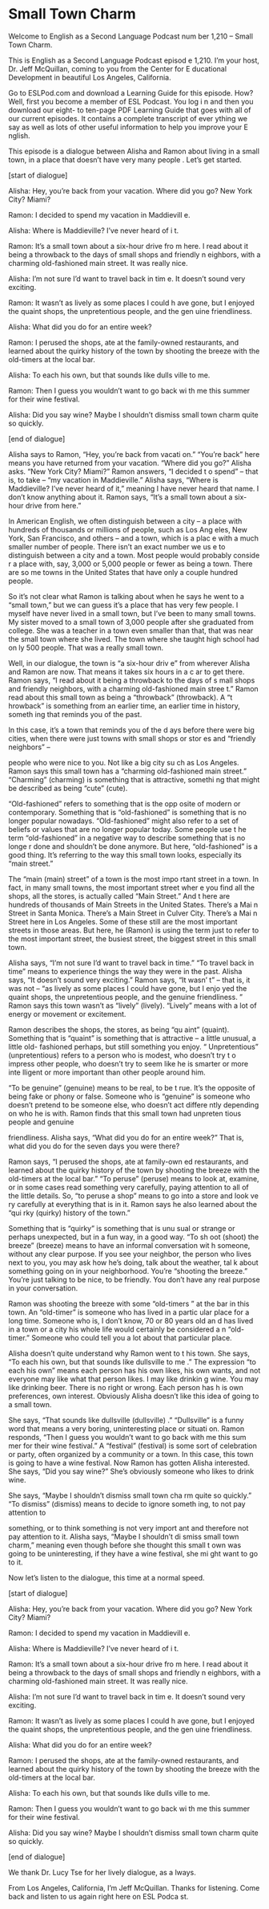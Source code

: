# Small Town Charm

Welcome to English as a Second Language Podcast num ber 1,210 – Small Town Charm.

This is English as a Second Language Podcast episod e 1,210. I’m your host, Dr. Jeff McQuillan, coming to you from the Center for E ducational Development in beautiful Los Angeles, California.

Go to ESLPod.com and download a Learning Guide for this episode. How? Well, first you become a member of ESL Podcast. You log i n and then you download our eight- to ten-page PDF Learning Guide that goes  with all of our current episodes. It contains a complete transcript of ever ything we say as well as lots of other useful information to help you improve your E nglish.

This episode is a dialogue between Alisha and Ramon  about living in a small town, in a place that doesn’t have very many people . Let’s get started.

[start of dialogue]

Alisha: Hey, you’re back from your vacation. Where did you go? New York City? Miami?

Ramon: I decided to spend my vacation in Maddievill e.

Alisha: Where is Maddieville? I’ve never heard of i t.

Ramon: It’s a small town about a six-hour drive fro m here. I read about it being a throwback to the days of small shops and friendly n eighbors, with a charming old-fashioned main street. It was really nice.

Alisha: I’m not sure I’d want to travel back in tim e. It doesn’t sound very exciting.

Ramon: It wasn’t as lively as some places I could h ave gone, but I enjoyed the quaint shops, the unpretentious people, and the gen uine friendliness.

Alisha: What did you do for an entire week?

Ramon: I perused the shops, ate at the family-owned  restaurants, and learned about the quirky history of the town by shooting the breeze with the old-timers at the local bar.

Alisha: To each his own, but that sounds like dulls ville to me.

Ramon: Then I guess you wouldn’t want to go back wi th me this summer for their wine festival.

Alisha: Did you say wine? Maybe I shouldn’t dismiss  small town charm quite so quickly.

[end of dialogue]

Alisha says to Ramon, “Hey, you’re back from vacati on.” “You’re back” here means you have returned from your vacation. “Where did you go?” Alisha asks. “New York City? Miami?” Ramon answers, “I decided t o spend” – that is, to take – “my vacation in Maddieville.” Alisha says, “Where  is Maddieville? I’ve never heard of it,” meaning I have never heard that name.  I don’t know anything about it. Ramon says, “It’s a small town about a six-hour  drive from here.”

In American English, we often distinguish between a  city – a place with hundreds of thousands or millions of people, such as Los Ang eles, New York, San Francisco, and others – and a town, which is a plac e with a much smaller number of people. There isn’t an exact number we us e to distinguish between a city and a town. Most people would probably conside r a place with, say, 3,000 or 5,000 people or fewer as being a town. There are so me towns in the United States that have only a couple hundred people.

So it’s not clear what Ramon is talking about when he says he went to a “small town,” but we can guess it’s a place that has very few people. I myself have never lived in a small town, but I’ve been to many small towns. My sister moved to a small town of 3,000 people after she graduated  from college. She was a teacher in a town even smaller than that, that was near the small town where she lived. The town where she taught high school had on ly 500 people. That was a really small town.

Well, in our dialogue, the town is “a six-hour driv e” from wherever Alisha and Ramon are now. That means it takes six hours in a c ar to get there. Ramon says, “I read about it being a throwback to the days of s mall shops and friendly neighbors, with a charming old-fashioned main stree t.” Ramon read about this small town as being a “throwback” (throwback). A “t hrowback” is something from an earlier time, an earlier time in history, someth ing that reminds you of the past.

In this case, it’s a town that reminds you of the d ays before there were big cities, when there were just towns with small shops or stor es and “friendly neighbors” –

people who were nice to you. Not like a big city su ch as Los Angeles. Ramon says this small town has a “charming old-fashioned main street.” “Charming” (charming) is something that is attractive, somethi ng that might be described as being “cute” (cute).

“Old-fashioned” refers to something that is the opp osite of modern or contemporary. Something that is “old-fashioned” is something that is no longer popular nowadays. “Old-fashioned” might also refer to a set of beliefs or values that are no longer popular today. Some people use t he term “old-fashioned” in a negative way to describe something that is no longe r done and shouldn’t be done anymore. But here, “old-fashioned” is a good thing.  It’s referring to the way this small town looks, especially its “main street.”

The “main (main) street” of a town is the most impo rtant street in a town. In fact, in many small towns, the most important street wher e you find all the shops, all the stores, is actually called “Main Street.” And t here are hundreds of thousands of Main Streets in the United States. There’s a Mai n Street in Santa Monica. There’s a Main Street in Culver City. There’s a Mai n Street here in Los Angeles. Some of these still are the most important streets in those areas. But here, he (Ramon) is using the term just to refer to the most  important street, the busiest street, the biggest street in this small town.

Alisha says, “I’m not sure I’d want to travel back in time.” “To travel back in time” means to experience things the way they were in the  past. Alisha says, “It doesn’t sound very exciting.” Ramon says, “It wasn’ t” – that is, it was not – “as lively as some places I could have gone, but I enjo yed the quaint shops, the unpretentious people, and the genuine friendliness. ” Ramon says this town wasn’t as “lively” (lively). “Lively” means with a lot of energy or movement or excitement.

Ramon describes the shops, the stores, as being “qu aint” (quaint). Something that is “quaint” is something that is attractive – a little unusual, a little old- fashioned perhaps, but still something you enjoy. “ Unpretentious” (unpretentious) refers to a person who is modest, who doesn’t try t o impress other people, who doesn’t try to seem like he is smarter or more inte lligent or more important than other people around him.

“To be genuine” (genuine) means to be real, to be t rue. It’s the opposite of being fake or phony or false. Someone who is “genuine” is  someone who doesn’t pretend to be someone else, who doesn’t act differe ntly depending on who he is with. Ramon finds that this small town had unpreten tious people and genuine

friendliness. Alisha says, “What did you do for an entire week?” That is, what did you do for the seven days you were there?

Ramon says, “I perused the shops, ate at family-own ed restaurants, and learned about the quirky history of the town by shooting the breeze with the old-timers at the local bar.” “To peruse” (peruse) means to look at, examine, or in some cases read something very carefully, paying attention to all of the little details. So, “to peruse a shop” means to go into a store and look ve ry carefully at everything that is in it. Ramon says he also learned about the “qui rky (quirky) history of the town.”

Something that is “quirky” is something that is unu sual or strange or perhaps unexpected, but in a fun way, in a good way. “To sh oot (shoot) the breeze” (breeze) means to have an informal conversation wit h someone, without any clear purpose. If you see your neighbor, the person  who lives next to you, you may ask how he’s doing, talk about the weather, tal k about something going on in your neighborhood. You’re “shooting the breeze.”  You’re just talking to be nice, to be friendly. You don’t have any real purpose in your conversation.

Ramon was shooting the breeze with some “old-timers ” at the bar in this town. An “old-timer” is someone who has lived in a partic ular place for a long time. Someone who is, I don’t know, 70 or 80 years old an d has lived in a town or a city his whole life would certainly be considered a n “old-timer.” Someone who could tell you a lot about that particular place.

Alisha doesn’t quite understand why Ramon went to t his town. She says, “To each his own, but that sounds like dullsville to me .” The expression “to each his own” means each person has his own likes, his own wants, and not everyone may like what that person likes. I may like drinkin g wine. You may like drinking beer. There is no right or wrong. Each person has h is own preferences, own interest. Obviously Alisha doesn’t like this idea of going to a small town.

She says, “That sounds like dullsville (dullsville) .” “Dullsville” is a funny word that means a very boring, uninteresting place or situati on. Ramon responds, “Then I guess you wouldn’t want to go back with me this sum mer for their wine festival.” A “festival” (festival) is some sort of celebration  or party, often organized by a community or a town. In this case, this town is going to have a wine festival. Now Ramon has gotten Alisha interested. She says, “Did you say wine?” She’s obviously someone who likes to drink wine.

She says, “Maybe I shouldn’t dismiss small town cha rm quite so quickly.” “To dismiss” (dismiss) means to decide to ignore someth ing, to not pay attention to

something, or to think something is not very import ant and therefore not pay attention to it. Alisha says, “Maybe I shouldn’t di smiss small town charm,” meaning even though before she thought this small t own was going to be uninteresting, if they have a wine festival, she mi ght want to go to it.

Now let’s listen to the dialogue, this time at a normal speed.

[start of dialogue]

Alisha: Hey, you’re back from your vacation. Where did you go? New York City? Miami?

Ramon: I decided to spend my vacation in Maddievill e.

Alisha: Where is Maddieville? I’ve never heard of i t.

Ramon: It’s a small town about a six-hour drive fro m here. I read about it being a throwback to the days of small shops and friendly n eighbors, with a charming old-fashioned main street. It was really nice.

Alisha: I’m not sure I’d want to travel back in tim e. It doesn’t sound very exciting.

Ramon: It wasn’t as lively as some places I could h ave gone, but I enjoyed the quaint shops, the unpretentious people, and the gen uine friendliness.

Alisha: What did you do for an entire week?

Ramon: I perused the shops, ate at the family-owned  restaurants, and learned about the quirky history of the town by shooting the breeze with the old-timers at the local bar.

Alisha: To each his own, but that sounds like dulls ville to me.

Ramon: Then I guess you wouldn’t want to go back wi th me this summer for their wine festival.

Alisha: Did you say wine? Maybe I shouldn’t dismiss  small town charm quite so quickly.

[end of dialogue]

We thank Dr. Lucy Tse for her lively dialogue, as a lways.

 From Los Angeles, California, I’m Jeff McQuillan. Thanks for listening. Come back and listen to us again right here on ESL Podca st.

